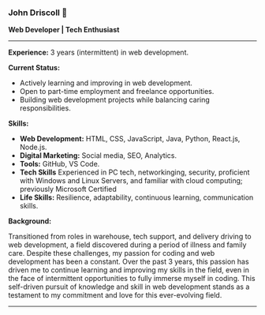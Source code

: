 ### John Driscoll 👋

**Web Developer | Tech Enthusiast**

---

**Experience:** 3 years (intermittent) in web development.

**Current Status:**
- Actively learning and improving in web development.
- Open to part-time employment and freelance opportunities.
- Building web development projects while balancing caring responsibilities.

**Skills:**
- **Web Development:** HTML, CSS, JavaScript, Java, Python, React.js, Node.js.
- **Digital Marketing:** Social media, SEO, Analytics.
- **Tools:** GitHub, VS Code.
- **Tech Skills** Experienced in PC tech, networkinging, security, proficient with Windows and Linux Servers, and familiar with cloud computing; previously Microsoft Certified
- **Life Skills:** Resilience, adaptability, continuous learning, communication skills.

**Background:**

Transitioned from roles in warehouse, tech support, and delivery driving to web development, a field discovered during a period of illness and family care. Despite these challenges, my passion for coding and web development has been a constant. Over the past 3 years, this passion has driven me to continue learning and improving my skills in the field, even in the face of intermittent opportunities to fully immerse myself in coding. This self-driven pursuit of knowledge and skill in web development stands as a testament to my commitment and love for this ever-evolving field.

---
